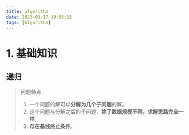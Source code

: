 ```yaml
---
title: algorithm  
date: 2023-03-17 19:06:15  
tags: [Algorithm]  
---
```

# 1. 基础知识

## 递归

> 问题特点
> 1. 一个问题的解可以**分解为几个子问题**的解。
> 2. 这个问题与分解之后的子问题，**除了数据规模不同，求解思路完全一样**。
> 3. **存在基线终止条件**。





